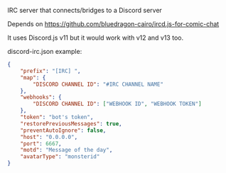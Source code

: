 IRC server that connects/bridges to a Discord server

Depends on https://github.com/bluedragon-cairo/ircd.js-for-comic-chat

It uses Discord.js v11 but it would work with v12 and v13 too.

discord-irc.json example:
```json
{
	"prefix": "[IRC] ",
	"map": {
		"DISCORD CHANNEL ID": "#IRC CHANNEL NAME"
	},
	"webhooks": {
		"DISCORD CHANNEL ID": ["WEBHOOK ID", "WEBHOOK TOKEN"]
	},
	"token": "bot's token",
	"restorePreviousMessages": true,
	"preventAutoIgnore": false,
	"host": "0.0.0.0",
	"port": 6667,
	"motd": "Message of the day",
	"avatarType": "monsterid"
}
```
